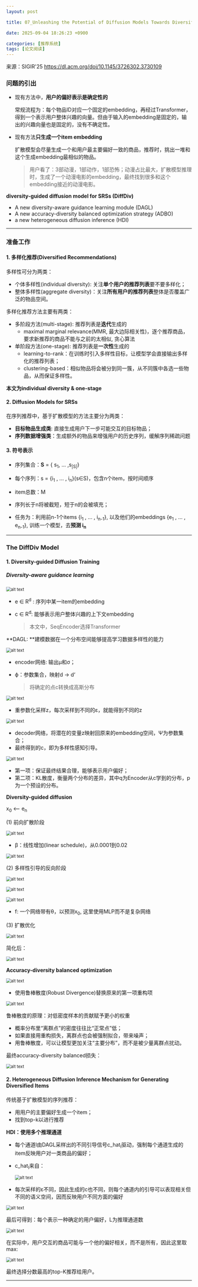 ```yaml
---
layout: post

title: 07_Unleashing the Potential of Diffusion Models Towards Diversified Sequential Recommendations

date: 2025-09-04 18:26:23 +0900

categories: [推荐系统]
tags: [论文阅读]
---
```


来源：SIGIR'25  https://dl.acm.org/doi/10.1145/3726302.3730109

### 问题的引出

- 现有方法中，**用户的偏好表示是确定性的**

  常规流程为：每个物品ID对应一个固定的embedding，再经过Transformer，   得到一个表示用户整体兴趣的向量。但由于输入的embedding是固定的，输出的兴趣向量也是固定的，没有不确定性。

- 现有方法**只生成一个item embedding**

  扩散模型会尽量生成一个和用户最主要偏好一致的商品，推荐时，挑出一堆和这个生成embedding最相似的物品。

  > 用户看了：3部动漫，1部动作，1部恐怖；动漫占比最大，扩散模型推理时，生成了一个动漫电影的embedding，最终找到很多和这个embedding接近的动漫电影。

**diversity-guided diffusion model for SRSs (DiffDiv)**

- A new diversity-aware guidance learning module (DAGL)
- A new accuracy-diversity balanced optimization strategy (ADBO)
- a new heterogeneous diffusion inference (HDI)

****

### 准备工作

#### 1. 多样化推荐(Diversified Recommendations)

多样性可分为两类：

- 个体多样性(individual diversity): 关注**单个用户的推荐列表**要不要多样化；
- 整体多样性(aggregate diversity)：关注**所有用户的推荐列表**整体是否覆盖广泛的物品空间。

多样化推荐方法主要有两类：

- 多阶段方法(multi-stage): 推荐列表是**迭代**生成的
  - maximal marginal relevance(MMR, 最大边际相关性)，逐个推荐商品，要求新推荐的商品不能与之前的太相似, 贪心算法
- 单阶段方法(one-stage): 推荐列表是**一次性**生成的
  - learning-to-rank：在训练时引入多样性目标，让模型学会直接输出多样化的推荐列表；
  - clustering-based：相似物品将会被分到同一簇，从不同簇中各选一些物品，从而保证多样性。

**本文为individual diversity & one-stage**

#### 2. Diffusion Models for SRSs

在序列推荐中，基于扩散模型的方法主要分为两类：

- **目标物品生成类**:  直接生成用户下一步可能交互的目标物品；
- **序列数据增强类**：生成额外的物品来增强用户的历史序列，缓解序列稀疏问题

#### 3. 符号表示

- 序列集合：**S** = { s<sub>1</sub>, ... ,s<sub>|S|</sub>}

- 每个序列：s = {i<sub>1</sub> , ... , i<sub>n</sub>}(s∈S)，包含n个item，按时间顺序
- item总数：M

- 序列长于n将被截短，短于n的会被填充；
- 任务为：利用前n-1个items {i<sub>1</sub> , ... , i<sub>n-1</sub>}, 以及他们的embeddings {e<sub>1</sub> , ... , e<sub>n-1</sub>}, 训练一个模型，去**预测 i<sub>n</sub>**

****

### The DiffDiv Model

#### 1. Diversity-guided Diffusion Training

##### Diversity-aware guidance learning

<p>
    <img src="https://hhhi21g.github.io/assets/img/SR/ar07/a0.png" alt="alt text" style="zoom:80%;" />
</p>

- e ∈ R<sup>d</sup> : 序列中某一item的embedding

- c ∈ R<sup>d</sup>: 能够表示用户整体兴趣的上下文embedding

  > 本文中，SeqEncoder选择Transformer

**DAGL: **建模数据在一个分布空间能够提高学习数据多样性的能力

<p>
    <img src="https://hhhi21g.github.io/assets/img/SR/ar07/a1.png" alt="alt text" style="zoom:80%;" />
</p>

- encoder网络: 输出μ和σ；

- ϕ：参数集合，映射d -> d‘

  > 将确定的点c转换成高斯分布

<p>
    <img src="https://hhhi21g.github.io/assets/img/SR/ar07/a2.png" alt="alt text" style="zoom:80%;" />
</p>

- 重参数化采样z，每次采样到不同的ε，就能得到不同的z

<p>
    <img src="https://hhhi21g.github.io/assets/img/SR/ar07/a3.png" alt="alt text" style="zoom:80%;" />
</p>

- decoder网络，将潜在的变量z映射回原来的embedding空间，Ψ为参数集合；
- 最终得到的c，即为多样性感知引导。

<p>
    <img src="https://hhhi21g.github.io/assets/img/SR/ar07/a4.png" alt="alt text" style="zoom:80%;" />
</p>

- 第一项：保证最终结果合理，能够表示用户偏好；
- 第二项：KL散度，衡量两个分布的差异，其中q为Encoder从c学到的分布，p为一个预设的分布。

**Diversity-guided diffusion**

x<sub>0</sub> <-- e<sub>n</sub>

(1) 前向扩散阶段

<p>
    <img src="https://hhhi21g.github.io/assets/img/SR/ar07/a5.png" alt="alt text" style="zoom:80%;" />
</p>

- β：线性增加(linear schedule)，从0.0001到0.02

<p>
    <img src="https://hhhi21g.github.io/assets/img/SR/ar07/a6.png" alt="alt text" style="zoom:80%;" />
</p>

(2) 多样性引导的反向阶段

<p>
    <img src="https://hhhi21g.github.io/assets/img/SR/ar07/a7.png" alt="alt text" style="zoom:80%;" />
</p>

<p>
    <img src="https://hhhi21g.github.io/assets/img/SR/ar07/a8.png" alt="alt text" style="zoom:80%;" />
</p>

<p>
    <img src="https://hhhi21g.github.io/assets/img/SR/ar07/a9.png" alt="alt text" style="zoom:80%;" />
</p>

- f: 一个网络带有θ，以预测x<sub>0</sub>, 这里使用MLP而不是复杂网络

(3) 扩散优化

<p>
    <img src="https://hhhi21g.github.io/assets/img/SR/ar07/a10.png" alt="alt text" style="zoom:80%;" />
</p>

简化后：

<p>
    <img src="https://hhhi21g.github.io/assets/img/SR/ar07/a11.png" alt="alt text" style="zoom:80%;" />
</p>

**Accuracy-diversity balanced optimization**

<p>
    <img src="https://hhhi21g.github.io/assets/img/SR/ar07/a12.png" alt="alt text" style="zoom:80%;" />
</p>

- 使用鲁棒散度(Robust Divergence)替换原来的第一项重构项

<p>
    <img src="https://hhhi21g.github.io/assets/img/SR/ar07/a13.png" alt="alt text" style="zoom:80%;" />
</p>

鲁棒散度的原理：对低密度样本的贡献赋予更小的权重

- 概率分布里“离群点”的密度往往比“正常点”低；
- 如果直接用重构损失，离群点也会被强制拟合，带来噪声；
- 用鲁棒散度，可以让模型更加关注“主要分布”，而不是被少量离群点扰动。

最终accuracy-diversity balanced损失：

<p>
    <img src="https://hhhi21g.github.io/assets/img/SR/ar07/a14.png" alt="alt text" style="zoom:80%;" />
</p>

#### 2. Heterogeneous Diffusion Inference Mechanism for Generating Diversified Items

传统基于扩散模型的序列推荐：

- 用用户的主要偏好生成一个item；
- 找到top-k以进行推荐

**HDI：使用多个推理通道**

- 每个通道l由DAGL采样出的不同引导信号c_hat<sub>l</sub>驱动，强制每个通道生成的item反映用户对一类商品的偏好；

- c_hat<sub>l</sub>来自：

  <p>
      <img src="https://hhhi21g.github.io/assets/img/SR/ar07/a15.png" alt="alt text" style="zoom:80%;" />
  </p>

- 每次采样的ε不同，因此生成的c也不同，则每个通道内的引导可以表现相关但不同的语义空间，因而反映用户不同方面的偏好

<p>
    <img src="https://hhhi21g.github.io/assets/img/SR/ar07/a16.png" alt="alt text" style="zoom:80%;" />
</p>

最后可得到：每个表示一种确定的用户偏好，L为推理通道数

<p>
    <img src="https://hhhi21g.github.io/assets/img/SR/ar07/a17.png" alt="alt text" style="zoom:80%;" />
</p>

在实际中，用户交互的商品可能与一个他的偏好相关，而不是所有，因此这里取max: 

<p>
    <img src="https://hhhi21g.github.io/assets/img/SR/ar07/a18.png" alt="alt text" style="zoom:80%;" />
</p>

最终选择分数最高的top-K推荐给用户。

****